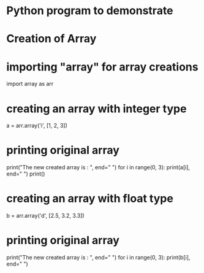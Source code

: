 # Python program to demonstrate
# Creation of Array

# importing "array" for array creations
import array as arr

# creating an array with integer type
a = arr.array('i', [1, 2, 3])

# printing original array
print("The new created array is : ", end=" ")
for i in range(0, 3):
    print(a[i], end=" ")
print()

# creating an array with float type
b = arr.array('d', [2.5, 3.2, 3.3])

# printing original array
print("The new created array is : ", end=" ")
for i in range(0, 3):
    print(b[i], end=" ")

